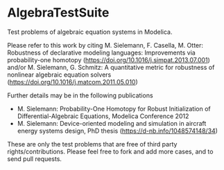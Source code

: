# AlgebraTestSuite
Test problems of algebraic equation systems in Modelica. 

Please refer to this work by citing M. Sielemann, F. Casella, M. Otter: Robustness of declarative modeling languages: Improvements via probability-one homotopy (https://doi.org/10.1016/j.simpat.2013.07.001) and/or M. Sielemann, G. Schmitz: A quantitative metric for robustness of nonlinear algebraic equation solvers (https://doi.org/10.1016/j.matcom.2011.05.010)

Further details may be in the following publications
 - M. Sielemann: Probability-One Homotopy for Robust Initialization of Differential-Algebraic Equations, Modelica Conference 2012
 - M. Sielemann: Device-oriented modeling and simulation in aircraft energy systems design, PhD thesis (https://d-nb.info/1048574148/34)

These are only the test problems that are free of third party rights/contributions. Please feel free to fork and add more cases, and to send pull requests.

